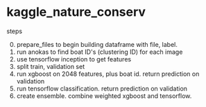 # kaggle_nature_conserv

steps

0. prepare_files to begin building dataframe with file, label. 
1. run anokas to find boat ID's (clustering ID) for each image
2. use tensorflow inception to get features
3. split train, validation set
3. run xgboost on 2048 features, plus boat id. return prediction on validation
4. run tensorflow classification. return prediction on validation
5. create ensemble. combine weighted xgboost and tensorflow.